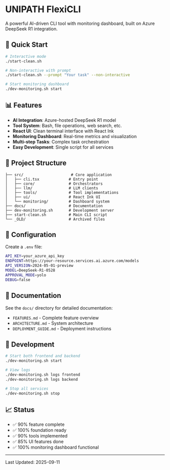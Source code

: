 # UNIPATH FlexiCLI

A powerful AI-driven CLI tool with monitoring dashboard, built on Azure DeepSeek R1 integration.

## 🚀 Quick Start

```bash
# Interactive mode
./start-clean.sh

# Non-interactive with prompt
./start-clean.sh --prompt "Your task" --non-interactive

# Start monitoring dashboard
./dev-monitoring.sh start
```

## 📊 Features

- **AI Integration**: Azure-hosted DeepSeek R1 model
- **Tool System**: Bash, file operations, web search, etc.
- **React UI**: Clean terminal interface with React Ink
- **Monitoring Dashboard**: Real-time metrics and visualization
- **Multi-step Tasks**: Complex task orchestration
- **Easy Development**: Single script for all services

## 📁 Project Structure

```
├── src/                     # Core application
│   ├── cli.tsx             # Entry point
│   ├── core/               # Orchestrators
│   ├── llm/                # LLM clients
│   ├── tools/              # Tool implementations
│   ├── ui/                 # React Ink UI
│   └── monitoring/         # Dashboard system
├── docs/                   # Documentation
├── dev-monitoring.sh       # Development server
├── start-clean.sh          # Main CLI script
└── _OLD/                   # Archived files
```

## 🔧 Configuration

Create a `.env` file:

```bash
API_KEY=your_azure_api_key
ENDPOINT=https://your-resource.services.ai.azure.com/models
API_VERSION=2024-05-01-preview
MODEL=DeepSeek-R1-0528
APPROVAL_MODE=yolo
DEBUG=false
```

## 📖 Documentation

See the `docs/` directory for detailed documentation:

- `FEATURES.md` - Complete feature overview
- `ARCHITECTURE.md` - System architecture
- `DEPLOYMENT_GUIDE.md` - Deployment instructions

## 🎯 Development

```bash
# Start both frontend and backend
./dev-monitoring.sh start

# View logs
./dev-monitoring.sh logs frontend
./dev-monitoring.sh logs backend

# Stop all services
./dev-monitoring.sh stop
```

## 📈 Status

- ✅ 90% feature complete
- ✅ 100% foundation ready
- ✅ 90% tools implemented
- ✅ 85% UI features done
- ✅ 100% monitoring dashboard functional

---

Last Updated: 2025-09-11